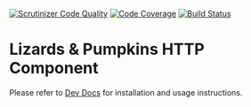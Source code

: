 [![Scrutinizer Code Quality](https://scrutinizer-ci.com/g/lizards-and-pumpkins/http/badges/quality-score.png?b=master)](https://scrutinizer-ci.com/g/lizards-and-pumpkins/http/?branch=master) [![Code Coverage](https://scrutinizer-ci.com/g/lizards-and-pumpkins/http/badges/coverage.png?b=master)](https://scrutinizer-ci.com/g/lizards-and-pumpkins/http/?branch=master) [![Build Status](https://scrutinizer-ci.com/g/lizards-and-pumpkins/http/badges/build.png?b=master)](https://scrutinizer-ci.com/g/lizards-and-pumpkins/http/build-status/master)

# Lizards & Pumpkins HTTP Component

Please refer to [Dev Docs](http://lizardsandpumpkins.com/dev-docs/http/) for installation and usage instructions.
